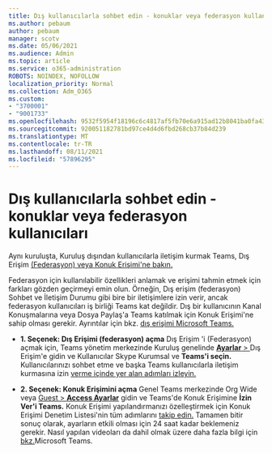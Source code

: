 ```yaml
---
title: Dış kullanıcılarla sohbet edin - konuklar veya federasyon kullanıcıları
ms.author: pebaum
author: pebaum
manager: scotv
ms.date: 05/06/2021
ms.audience: Admin
ms.topic: article
ms.service: o365-administration
ROBOTS: NOINDEX, NOFOLLOW
localization_priority: Normal
ms.collection: Adm_O365
ms.custom:
- "3700001"
- "9001733"
ms.openlocfilehash: 9532f5954f18196c6c4817af5fb70e6a915ad12b8041ba0fa4306eb4b35f78e0
ms.sourcegitcommit: 920051182781bd97ce4d4d6fbd268cb37b84d239
ms.translationtype: MT
ms.contentlocale: tr-TR
ms.lasthandoff: 08/11/2021
ms.locfileid: "57896295"
---
```

# <a name="chat-with-external-users---guests-or-federated-users"></a>Dış kullanıcılarla sohbet edin - konuklar veya federasyon kullanıcıları

Aynı kuruluşta, Kuruluş dışından kullanıcılarla iletişim kurmak Teams, Dış Erişim [(Federasyon) veya Konuk Erişimi'ne bakın.](https://docs.microsoft.com/microsoftteams/manage-external-access#external-access-vs-guest-access)

Federasyon için kullanılabilir özellikleri anlamak ve erişimi tahmin etmek için farkları gözden geçirmeyi emin olun. Örneğin, Dış erişim (federasyon) Sohbet ve İletişim Durumu gibi bire bir iletişimlere izin verir, ancak federasyon kullanıcıları iş birliği Teams kat değildir. Dış bir kullanıcının Kanal Konuşmalarına veya Dosya Paylaş'a Teams katılmak için Konuk Erişimi'ne sahip olması gerekir. Ayrıntılar için bkz. [dış erişimi Microsoft Teams.](https://docs.microsoft.com/microsoftteams/manage-external-access#external-access-vs-guest-access)

- **1. Seçenek: Dış Erişimi (federasyon) açma** Dış Erişim 'i (Federasyon) açmak için, Teams yönetim merkezinde Kuruluş genelinde [ **Ayarlar**  > ](https://admin.teams.microsoft.com/company-wide-settings/external-communications) Dış Erişim'e gidin ve Kullanıcılar Skype Kurumsal ve **Teams'i seçin.** Kullanıcılarınızı sohbet etme ve başka Teams kullanıcılarla iletişim kurmasına izin [verme içinde yer alan adımları izleyin.](https://docs.microsoft.com/microsoftteams/manage-external-access#let-your-teams-users-chat-and-communicate-with-users-in-another-organization)

- **2. Seçenek: Konuk Erişimini açma** Genel Teams merkezinde Org Wide veya [Guest  >  **Access Ayarlar**](https://admin.teams.microsoft.com/company-wide-settings/guest-configuration) gidin ve Teams'de Konuk Erişimine **İzin Ver'i Teams.** Konuk Erişimi yapılandırmanızı özelleştirmek için Konuk Erişimi Denetim Listesi'nin tüm adımlarını [takip edin.](https://docs.microsoft.com/microsoftteams/guest-access-checklist) Tamamen bitir sonuç olarak, ayarların etkili olması için 24 saat kadar beklemeniz gerekir. Nasıl yapılan videoları da dahil olmak üzere daha fazla bilgi için [bkz.](https://docs.microsoft.com/microsoftteams/guest-access)Microsoft Teams.